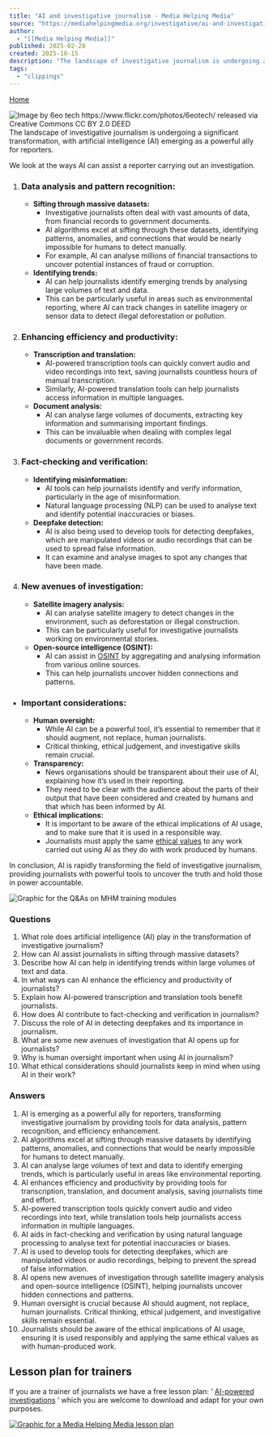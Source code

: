 ```yaml
---
title: "AI and investigative journalism - Media Helping Media"
source: "https://mediahelpingmedia.org/investigative/ai-and-investigative-journalism/"
author:
  - "[[Media Helping Media]]"
published: 2025-02-28
created: 2025-10-15
description: "The landscape of investigative journalism is undergoing a significant transformation, with artificial intelligence (AI) emerging as a powerful ally for reporters."
tags:
  - "clippings"
---
```

[Home](https://mediahelpingmedia.org/)

![Image by 6eo tech https://www.flickr.com/photos/6eotech/ released via Creative Commons CC BY 2.0 DEED](https://mediahelpingmedia.org/wp-content/uploads/2023/11/AI.jpeg) The landscape of investigative journalism is undergoing a significant transformation, with artificial intelligence (AI) emerging as a powerful ally for reporters.

We look at the ways AI can assist a reporter carrying out an investigation.

1. ### Data analysis and pattern recognition:
	- **Sifting through massive datasets:**
		- Investigative journalists often deal with vast amounts of data, from financial records to government documents.
		- AI algorithms excel at sifting through these datasets, identifying patterns, anomalies, and connections that would be nearly impossible for humans to detect manually.
		- For example, AI can analyse millions of financial transactions to uncover potential instances of fraud or corruption.
	- **Identifying trends:**
		- AI can help journalists identify emerging trends by analysing large volumes of text and data.
		- This can be particularly useful in areas such as environmental reporting, where AI can track changes in satellite imagery or sensor data to detect illegal deforestation or pollution.
2. ### Enhancing efficiency and productivity:
	- **Transcription and translation:**
		- AI-powered transcription tools can quickly convert audio and video recordings into text, saving journalists countless hours of manual transcription.
		- Similarly, AI-powered translation tools can help journalists access information in multiple languages.
	- **Document analysis:**
		- AI can analyse large volumes of documents, extracting key information and summarising important findings.
		- This can be invaluable when dealing with complex legal documents or government records.
3. ### Fact-checking and verification:
	- **Identifying misinformation:**
		- AI tools can help journalists identify and verify information, particularly in the age of misinformation.
		- Natural language processing (NLP) can be used to analyse text and identify potential inaccuracies or biases.
	- **Deepfake detection:**
		- AI is also being used to develop tools for detecting deepfakes, which are manipulated videos or audio recordings that can be used to spread false information.
		- It can examine and analyse images to spot any changes that have been made.
4. ### New avenues of investigation:
	- **Satellite imagery analysis:**
		- AI can analyse satellite imagery to detect changes in the environment, such as deforestation or illegal construction.
		- This can be particularly useful for investigative journalists working on environmental stories.
	- **Open-source intelligence (OSINT):**
		- AI can assist in [OSINT](https://en.wikipedia.org/wiki/Open-source_intelligence) by aggregating and analysing information from various online sources.
		- This can help journalists uncover hidden connections and patterns.
- ### Important considerations:
	- **Human oversight:**
		- While AI can be a powerful tool, it’s essential to remember that it should augment, not replace, human journalists.
		- Critical thinking, ethical judgement, and investigative skills remain crucial.
	- **Transparency:**
		- News organisations should be transparent about their use of AI, explaining how it’s used in their reporting.
		- They need to be clear with the audience about the parts of their output that have been considered and created by humans and that which has been informed by AI.
	- **Ethical implications:**
		- It is important to be aware of the ethical implications of AI usage, and to make sure that it is used in a responsible way.
		- Journalists must apply the same [ethical values](https://mediahelpingmedia.org/ethics/is-your-journalism-ethical-take-the-test/) to any work carried out using AI as they do with work produced by humans.

In conclusion, AI is rapidly transforming the field of investigative journalism, providing journalists with powerful tools to uncover the truth and hold those in power accountable.

![Graphic for the Q&As on MHM training modules](https://mediahelpingmedia.org/wp-content/uploads/2022/03/newqa.jpg)

### Questions

1. What role does artificial intelligence (AI) play in the transformation of investigative journalism?
2. How can AI assist journalists in sifting through massive datasets?
3. Describe how AI can help in identifying trends within large volumes of text and data.
4. In what ways can AI enhance the efficiency and productivity of journalists?
5. Explain how AI-powered transcription and translation tools benefit journalists.
6. How does AI contribute to fact-checking and verification in journalism?
7. Discuss the role of AI in detecting deepfakes and its importance in journalism.
8. What are some new avenues of investigation that AI opens up for journalists?
9. Why is human oversight important when using AI in journalism?
10. What ethical considerations should journalists keep in mind when using AI in their work?

### Answers

1. AI is emerging as a powerful ally for reporters, transforming investigative journalism by providing tools for data analysis, pattern recognition, and efficiency enhancement.
2. AI algorithms excel at sifting through massive datasets by identifying patterns, anomalies, and connections that would be nearly impossible for humans to detect manually.
3. AI can analyse large volumes of text and data to identify emerging trends, which is particularly useful in areas like environmental reporting.
4. AI enhances efficiency and productivity by providing tools for transcription, translation, and document analysis, saving journalists time and effort.
5. AI-powered transcription tools quickly convert audio and video recordings into text, while translation tools help journalists access information in multiple languages.
6. AI aids in fact-checking and verification by using natural language processing to analyse text for potential inaccuracies or biases.
7. AI is used to develop tools for detecting deepfakes, which are manipulated videos or audio recordings, helping to prevent the spread of false information.
8. AI opens new avenues of investigation through satellite imagery analysis and open-source intelligence (OSINT), helping journalists uncover hidden connections and patterns.
9. Human oversight is crucial because AI should augment, not replace, human journalists. Critical thinking, ethical judgement, and investigative skills remain essential.
10. Journalists should be aware of the ethical implications of AI usage, ensuring it is used responsibly and applying the same ethical values as with human-produced work.

## Lesson plan for trainers

If you are a trainer of journalists we have a free lesson plan: ‘ [AI-powered investigations](https://mediahelpingmedia.org/lessons/lesson-ai-powered-investigations/) ‘ which you are welcome to download and adapt for your own purposes.

[![Graphic for a Media Helping Media lesson plan](https://mediahelpingmedia.org/wp-content/uploads/2025/02/AI-Powered-Investigations-1.jpg)](https://mediahelpingmedia.org/lessons/lesson-ai-powered-investigations/)